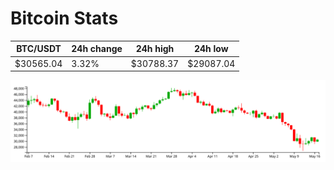 # Bitcoin Stats

BTC/USDT|24h change|24h high|24h low|
|---|---|---|---|
|$30565.04|3.32%|$30788.37|$29087.04|

<img src="./chart.svg">
